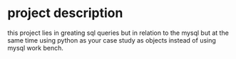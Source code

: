 # project description
this project lies in greating sql queries but in relation to the mysql but at the same time using python as your case study as objects instead of using mysql work bench.